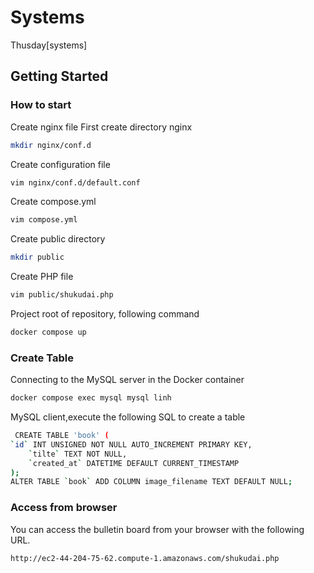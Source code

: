 # Systems
Thusday[systems]
## Getting Started

###  How to start
Create nginx file
First create directory nginx
``` sh
mkdir nginx/conf.d
```
Create configuration file
``` sh
vim nginx/conf.d/default.conf
```
Create compose.yml
``` sh
vim compose.yml
```
Create public directory
``` sh
mkdir public
```
Create PHP file 
``` sh
vim public/shukudai.php
```
Project root of repository, following command
``` sh
docker compose up
```
### Create Table 
Connecting to the MySQL server in the Docker container
``` sh
docker compose exec mysql mysql linh
```
MySQL client,execute the following SQL to create a table
``` sh
 CREATE TABLE 'book' (
`id` INT UNSIGNED NOT NULL AUTO_INCREMENT PRIMARY KEY,
    `tilte` TEXT NOT NULL,
    `created_at` DATETIME DEFAULT CURRENT_TIMESTAMP
);
ALTER TABLE `book` ADD COLUMN image_filename TEXT DEFAULT NULL;
```
### Access from browser
You can access the bulletin board from your browser with the following URL.
``` sh
http://ec2-44-204-75-62.compute-1.amazonaws.com/shukudai.php
``` 





    

